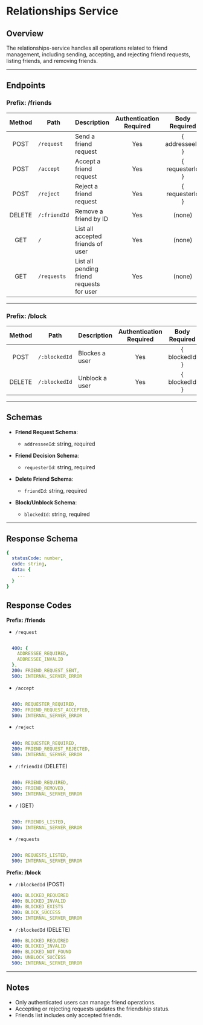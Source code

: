 # Relationships Service

## Overview
The relationships-service handles all operations related to friend management, including sending, accepting, and rejecting friend requests, listing friends, and removing friends.

---

## Endpoints
### Prefix: /friends

| Method | Path         | Description                                                           | Authentication Required  | Body Required    |  
| :----: | ------------ | --------------------------------------------------------------------- | :----------------------: | :--------------: |
| POST   | `/request`   | Send a friend request                                                 | Yes                      | { addresseeId }  |
| POST   | `/accept`    | Accept a friend request                                               | Yes                      | { requesterId }  |
| POST   | `/reject`    | Reject a friend request                                               | Yes                      | { requesterId }  |
| DELETE | `/:friendId` | Remove a friend by ID                                                 | Yes                      | (none)           |
| GET    | `/`          | List all accepted friends of user                                     | Yes                      | (none)           |
| GET    | `/requests`  | List all pending friend requests for user                             | Yes                      | (none)           |

---

### Prefix: /block

| Method | Path         | Description                                                           | Authentication Required  | Body Required    |  
| :----: | ------------ | --------------------------------------------------------------------- | :----------------------: | :--------------: |
| POST   | `/:blockedId`| Blockes a user                                                        | Yes                      | { blockedId }    |
| DELETE | `/:blockedId`| Unblock a user                                                        | Yes                      | { blockedId }    |

---

## Schemas

- **Friend Request Schema**:
  - `addresseeId`: string, required

- **Friend Decision Schema**:
  - `requesterId`: string, required

- **Delete Friend Schema**:
  - `friendId`: string, required

- **Block/Unblock Schema**:
  - `blockedId`: string, required
---

## Response Schema

```yaml
{
  statusCode: number,
  code: string,
  data: {
    ...
  }
}

```

## Response Codes

**Prefix: /friends**
- `/request`
```yaml

  400: {
    ADDRESSEE_REQUIRED,
    ADDRESSEE_INVALID
  },
  200: FRIEND_REQUEST_SENT,
  500: INTERNAL_SERVER_ERROR

```

- `/accept`
```yaml

  400: REQUESTER_REQUIRED,
  200: FRIEND_REQUEST_ACCEPTED,
  500: INTERNAL_SERVER_ERROR

```

- `/reject`
```yaml

  400: REQUESTER_REQUIRED,
  200: FRIEND_REQUEST_REJECTED,
  500: INTERNAL_SERVER_ERROR

```

- `/:friendId` (DELETE)
```yaml

  400: FRIEND_REQUIRED,
  200: FRIEND_REMOVED,
  500: INTERNAL_SERVER_ERROR

```

- `/` (GET)
```yaml

  200: FRIENDS_LISTED,
  500: INTERNAL_SERVER_ERROR

```

- `/requests`
```yaml

  200: REQUESTS_LISTED,
  500: INTERNAL_SERVER_ERROR

```

**Prefix: /block**

- `/:blockedId` (POST)
```yaml
  400: BLOCKED_REQUIRED
  400: BLOCKED_INVALID
  400: BLOCKED_EXISTS
  200: BLOCK_SUCCESS
  500: INTERNAL_SERVER_ERROR
```

- `/:blockedId` (DELETE)
```yaml
  400: BLOCKED_REQUIRED
  400: BLOCKED_INVALID
  400: BLOCKED_NOT_FOUND
  200: UNBLOCK_SUCCESS
  500: INTERNAL_SERVER_ERROR
```

---

## Notes
- Only authenticated users can manage friend operations.
- Accepting or rejecting requests updates the friendship status.
- Friends list includes only accepted friends.